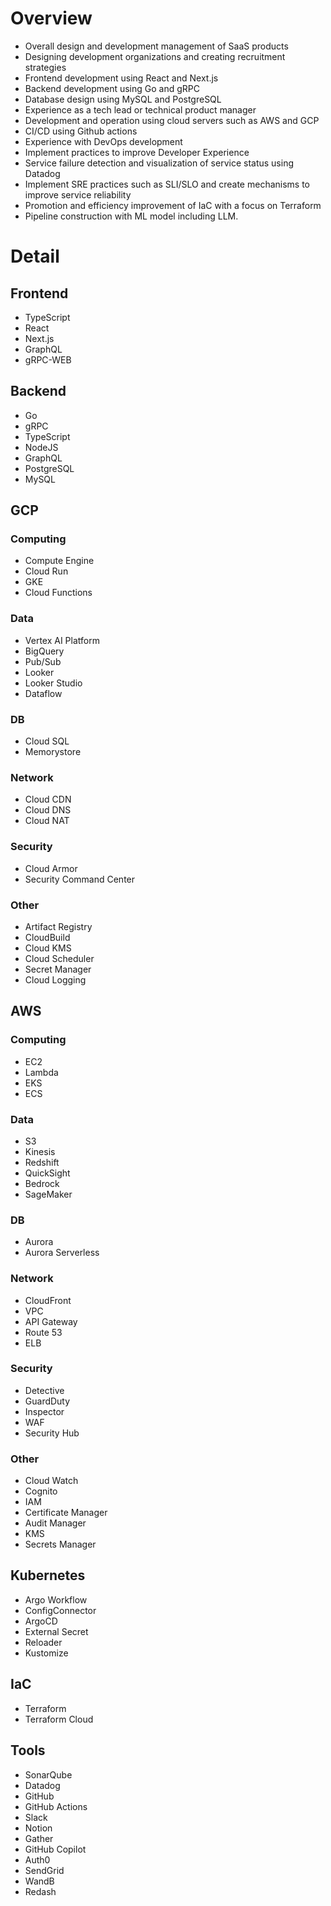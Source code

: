 # Overview
- Overall design and development management of SaaS products
- Designing development organizations and creating recruitment strategies
- Frontend development using React and Next.js
- Backend development using Go and gRPC
- Database design using MySQL and PostgreSQL
- Experience as a tech lead or technical product manager
- Development and operation using cloud servers such as AWS and GCP
- CI/CD using Github actions
- Experience with DevOps development
- Implement practices to improve Developer Experience
- Service failure detection and visualization of service status using Datadog
- Implement SRE practices such as SLI/SLO and create mechanisms to improve service reliability
- Promotion and efficiency improvement of IaC with a focus on Terraform
- Pipeline construction with ML model including LLM.

# Detail
## Frontend

- TypeScript
- React
- Next.js
- GraphQL
- gRPC-WEB

## Backend

- Go
- gRPC
- TypeScript
- NodeJS
- GraphQL
- PostgreSQL
- MySQL

## GCP

### Computing

- Compute Engine
- Cloud Run
- GKE
- Cloud Functions

### Data

- Vertex AI Platform
- BigQuery
- Pub/Sub
- Looker
- Looker Studio
- Dataflow

### DB

- Cloud SQL
- Memorystore

### Network

- Cloud CDN
- Cloud DNS
- Cloud NAT

### Security

- Cloud Armor
- Security Command Center

### Other

- Artifact Registry
- CloudBuild
- Cloud KMS
- Cloud Scheduler
- Secret Manager
- Cloud Logging

## AWS

### Computing

- EC2
- Lambda
- EKS
- ECS

### Data

- S3
- Kinesis
- Redshift
- QuickSight
- Bedrock
- SageMaker

### DB

- Aurora
- Aurora Serverless

### Network

- CloudFront
- VPC
- API Gateway
- Route 53
- ELB

### Security

- Detective
- GuardDuty
- Inspector
- WAF
- Security Hub

### Other

- Cloud Watch
- Cognito
- IAM
- Certificate Manager
- Audit Manager
- KMS
- Secrets Manager

## Kubernetes

- Argo Workflow
- ConfigConnector
- ArgoCD
- External Secret
- Reloader
- Kustomize

## IaC

- Terraform
- Terraform Cloud

## Tools

- SonarQube
- Datadog
- GitHub
- GitHub Actions
- Slack
- Notion
- Gather
- GitHub Copilot
- Auth0
- SendGrid
- WandB
- Redash
